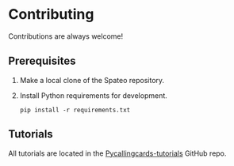 ```{highlight} shell
```

# Contributing

Contributions are always welcome!

## Prerequisites

1. Make a local clone of the Spateo repository.

2. Install Python requirements for development.

    ```
    pip install -r requirements.txt
    ```

## Tutorials

All tutorials are located in the [Pycallingcards-tutorials](https://github.com/The-Mitra-Lab/pycallingcards_data) GitHub repo. 